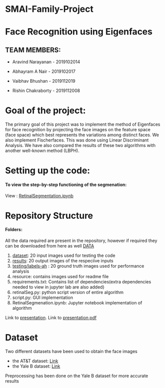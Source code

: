 # SMAI-Family-Project

# Face Recognition using Eigenfaces
##  TEAM MEMBERS:

- Aravind Narayanan - 2019102014

- Abhayram A Nair  - 2019102017

- Vaibhav Bhushan - 2019112019

- Rishin Chakraborty - 2019112008

#  Goal of the project:

The primary goal of this project was to implement the method of Eigenfaces for face recognition by projecting the face images on the feature space (face space) which best represents the variations among distinct faces. We also implement Fischerfaces. This was done using Linear Discriminant Analysis. We have also compared the results of these two algorithms with another well-known method (LBPH).  

#  Setting up the code:
#### To view the step-by-step functioning of the segmenation:
  
View : [RetinalSegmentation.ipynb](https://github.com/Digital-Image-Processing-IIITH/dip-project-society/blob/main/RetinalSegmentation.ipynb "RetinalSegmentation.ipynb")

#  Repository Structure
#### Folders:
All the data required are present in the repository, however if required they can be downloaded from here as well [DATA](https://iiitaphyd-my.sharepoint.com/personal/abhayram_a_students_iiit_ac_in/_layouts/15/onedrive.aspx?id=%2Fpersonal%2Fabhayram%5Fa%5Fstudents%5Fiiit%5Fac%5Fin%2FDocuments%2FDIP%20Project "DATA")
1. [dataset](https://github.com/Digital-Image-Processing-IIITH/dip-project-society/tree/main/dataset "dataset"): 20 input images used for testing the code
2. [results](https://github.com/Digital-Image-Processing-IIITH/dip-project-society/tree/main/results "results"): 20 output images of the respeciive inputs
3. [testing/labels-ah](https://github.com/Digital-Image-Processing-IIITH/dip-project-society/tree/main/testing/labels-ah "This path skips through empty directories") : 20 ground truth images used for performance analysis
4. resource: contains images used for readme file
5. requirements.txt: Contains list of dependencies(extra dependencies needed to view in jupyter lab are also added)
6. retinalSeg.py: python script version of entire algorithm
7. script.py: GUI implementation
8. RetinalSegmenation.ipynb: Jupyter notebook implementation of algorithm

Link to [presentation](https://github.com/Digital-Image-Processing-IIITH/dip-project-society/blob/main/DIP%20PROJECT%20-%20Society.pptx "presentation"). Link to [presentation pdf](https://github.com/Digital-Image-Processing-IIITH/dip-project-society/blob/main/DIP%20PROJECT%20-%20Society.pdf "presentation pdf")

# Dataset
Two different datasets have been used to obtain the face images
- the AT&T dataset: [Link](https://www.kaggle.com/kasikrit/att-database-of-faces)
- the Yale B dataset: [Link](http://vision.ucsd.edu/~iskwak/ExtYaleDatabase/ExtYaleB.html)

Preprocessing has been done on the Yale B dataset for more accurate results
